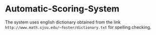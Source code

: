 # Automatic-Scoring-System

The system uses english dictionary obtained from the link `http://www.math.sjsu.edu/~foster/dictionary.txt` for spelling checking.
